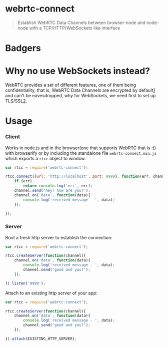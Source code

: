 webrtc-connect
==============

> Establish WebRTC Data Channels between browser-node and node-node with a TCP/HTTP/WebSockets like interface

# Badgers

# Why no use WebSockets instead?

WebRTC provides a set of different features, one of them being confidentiality, that is, WebRTC Data Channels are encrypted by default[1][1] and can't be eavesdropped, why for WebSockets, we need first to set up TLS/SSL[2][2].

# Usage

### Client

Works in node.js and in the browser(one that supports WebRTC that is :))
 with browserify or by including the standalone file `webrtc-connect.min.js` which exports a `rtcc` object to window.

```javascript
var rtcc = require('webrtc-connect');

rtcc.connect({url: 'http://localhost', port: 9999}, function(err, channel) {
    if (err)
        return console.log('err', err);
    channel.send('hey! how are you?');
    channel.on('data', function(data){
        console.log('received message - ', data);
    });
    
});
```

### Server

Boot a fresh http server to establish the connection:
```javascript
var rtcc = require('webrtc-connect');

rtcc.createServer(function(channel){
    channel.on('data', function(data){
        console.log('received message - ', data);
        channel.send('good and you?');
    });

}).listen('9999');
```

Attach to an existing http server of your app:
```javascript
var rtcc = require('webrtc-connect');

rtcc.createServer(function(channel){
    channel.on('data', function(data){
        console.log('received message - ', data);
        channel.send('good and you?');
    });

}).attach(EXISTING_HTTP_SERVER);
```


[1]: http://sporadicdispatches.blogspot.pt/2013/06/webrtc-security-and-confidentiality.html
[2]: https://msdn.microsoft.com/en-us/library/windows/apps/hh761446.aspx
